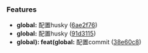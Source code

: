 ### Features

* **global:** 配置husky ([6ae2f76](https://github.com/Awen-hub/utils/commit/6ae2f76f4f329b0a8467f2b179e3bad1cf8bc1bd))
* **global:** 配置husky ([91d3115](https://github.com/Awen-hub/utils/commit/91d3115790cbb48b28f213fadece8c85a30fad44))
* **global): feat(global:** 配置commit ([38e60c8](https://github.com/Awen-hub/utils/commit/38e60c88f24bad6c0c9294be6bdcce8eabc03c55))



